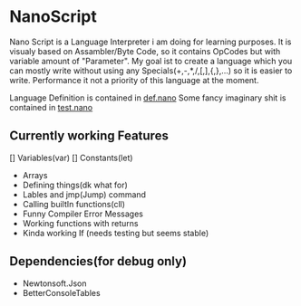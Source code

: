 # NanoScript
 Nano Script is a Language Interpreter i am doing for learning purposes.
 It is visualy based on Assambler/Byte Code, so it contains OpCodes but with variable amount of "Parameter".
 My goal ist to create a language which you can mostly write without using any Specials(+,-,*,/,[,],{,},...) so it is easier to write.
 Performance it not a priority of this language at the moment.

 Language Definition is contained in [def.nano](./Nano/def.nano)
 Some fancy imaginary shit is contained in [test.nano](./Nano/Test.nano)
## Currently working Features
 [] Variables(var)
 [] Constants(let)
 + Arrays
 + Defining things(dk what for)
 + Lables and jmp(Jump) command
 + Calling builtIn functions(cll)
 + Funny Compiler Error Messages
 + Working functions with returns
 + Kinda working If (needs testing but seems stable)
 
## Dependencies(for debug only)
 + Newtonsoft.Json
 + BetterConsoleTables
